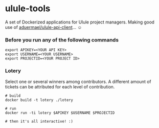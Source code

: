 # ulule-tools

A set of Dockerized applications for Ulule project managers. Making good use of [aduermael/ulule-api-client](https://github.com/aduermael/ulule-api-client)... ☺️

### Before you run any of the following commands

```shell
export APIKEY=<YOUR API KEY>
export USERNAME=<YOUR USERNAME>
export PROJECTID=<YOUR PROJECT ID>
```

### Lotery

Select one or several winners among contributors. A different amount of tickets can be attributed for each level of contribution.

```shell
# build
docker build -t lotery ./lotery

# run
docker run -ti lotery $APIKEY $USERNAME $PROJECTID

# then it's all interactive! :)
```